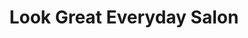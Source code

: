 ---
title: "Look Great Everyday Salon"
url: /woodland-park/look-great-everyday-salon/
shop: hairdresser
---